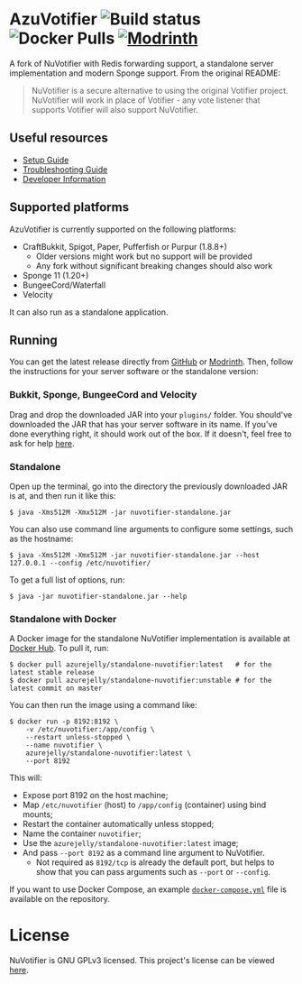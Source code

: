 # AzuVotifier ![Build status](https://img.shields.io/github/actions/workflow/status/azurejelly/azuvotifier/build.yml?logo=githubactions&logoColor=ffffff) ![Docker Pulls](https://img.shields.io/docker/pulls/azurejelly/standalone-nuvotifier?logo=docker) [![Modrinth](https://img.shields.io/modrinth/dt/azuvotifier?logo=modrinth&color=00AF5C)](https://modrinth.com/plugin/azuvotifier)
A fork of NuVotifier with Redis forwarding support, a standalone server implementation and modern Sponge support. From the original README:
> NuVotifier is a secure alternative to using the original Votifier project.
> NuVotifier will work in place of Votifier - any vote listener that supports
> Votifier will also support NuVotifier.

## Useful resources
- [Setup Guide](https://github.com/NuVotifier/NuVotifier/wiki/Setup-Guide)
- [Troubleshooting Guide](https://github.com/NuVotifier/NuVotifier/wiki/Troubleshooting-Guide)
- [Developer Information](https://github.com/NuVotifier/NuVotifier/wiki/Developer-Documentation)

## Supported platforms
AzuVotifier is currently supported on the following platforms:
- CraftBukkit, Spigot, Paper, Pufferfish or Purpur (1.8.8+)
  - Older versions might work but no support will be provided
  - Any fork without significant breaking changes should also work
- Sponge 11 (1.20+)
- BungeeCord/Waterfall
- Velocity

It can also run as a standalone application.

## Running
You can get the latest release directly from [GitHub](https://github.com/azurejelly/azuvotifier/releases) or [Modrinth](https://modrinth.com/plugin/azuvotifier).
Then, follow the instructions for your server software or the standalone version:

### Bukkit, Sponge, BungeeCord and Velocity
Drag and drop the downloaded JAR into your `plugins/` folder. You should've downloaded the JAR that has your server software in its name.
If you've done everything right, it should work out of the box. If it doesn't, feel free to ask for help [here](https://github.com/azurejelly/azuvotifier/issues).

### Standalone
Open up the terminal, go into the directory the previously downloaded JAR is at, and then run it like this:
```shell
$ java -Xms512M -Xmx512M -jar nuvotifier-standalone.jar
```

You can also use command line arguments to configure some settings, such as the hostname:
```shell
$ java -Xms512M -Xmx512M -jar nuvotifier-standalone.jar --host 127.0.0.1 --config /etc/nuvotifier/
```

To get a full list of options, run:
```shell
$ java -jar nuvotifier-standalone.jar --help
```

### Standalone with Docker
A Docker image for the standalone NuVotifier implementation is available at [Docker Hub](https://hub.docker.com/r/azurejelly/standalone-nuvotifier). To pull it, run:
```shell
$ docker pull azurejelly/standalone-nuvotifier:latest   # for the latest stable release
$ docker pull azurejelly/standalone-nuvotifier:unstable # for the latest commit on master
```

You can then run the image using a command like:
```shell
$ docker run -p 8192:8192 \
    -v /etc/nuvotifier:/app/config \
    --restart unless-stopped \
    --name nuvotifier \
    azurejelly/standalone-nuvotifier:latest \
    --port 8192
```

This will:
- Expose port 8192 on the host machine;
- Map `/etc/nuvotifier` (host) to `/app/config` (container) using bind mounts;
- Restart the container automatically unless stopped;
- Name the container `nuvotifier`;
- Use the `azurejelly/standalone-nuvotifier:latest` image;
- And pass `--port 8192` as a command line argument to NuVotifier.
  - Not required as `8192/tcp` is already the default port, but helps to show that you can pass arguments such as `--port` or `--config`.

If you want to use Docker Compose, an example [`docker-compose.yml`](https://github.com/azurejelly/azuvotifier/blob/master/docker-compose.yml) file is available on the repository.

# License
NuVotifier is GNU GPLv3 licensed. This project's license can be viewed [here](LICENSE).
